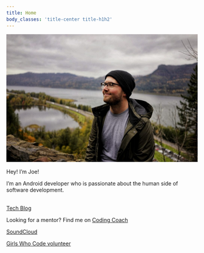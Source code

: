 ```yaml
---
title: Home
body_classes: 'title-center title-h1h2'
---
```


![me](me.jpg) <br>

Hey! I’m Joe!

I’m an Android developer who is passionate about the human side of software development. <br><br>

[Tech Blog](https://joer.hashnode.dev/)

Looking for a mentor? Find me on [Coding Coach](https://mentors.codingcoach.io/?name=Joseph%20Roskopf)

[SoundCloud](https://soundcloud.com/joeroskopf)

[Girls Who Code volunteer](https://girlswhocode.umn.edu/thank-you-sponsors-and-partners-girls-who-code-umn)



